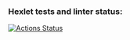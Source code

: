 ### Hexlet tests and linter status:
[![Actions Status](https://github.com/gabrvp/php-project-48/actions/workflows/hexlet-check.yml/badge.svg)](https://github.com/gabrvp/php-project-48/actions)